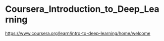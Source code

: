 # Coursera_Introduction_to_Deep_Learning
https://www.coursera.org/learn/intro-to-deep-learning/home/welcome
